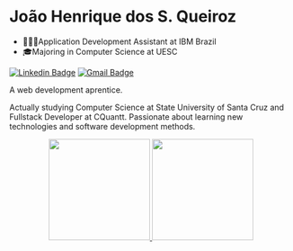 # João Henrique dos S. Queiroz

- 👨🏽‍💻Application Development Assistant at IBM Brazil
- 🎓Majoring in Computer Science at UESC

[![Linkedin Badge](https://img.shields.io/badge/-João%20Henrique-0e76a8?style=flat-square&logo=Linkedin&logoColor=white&link=https://www.linkedin.com/in/joão-henrique-dos-santos-queiroz-b5274316b/)](https://www.linkedin.com/in/joão-henrique-dos-santos-queiroz-b5274316b/) 
[![Gmail Badge](https://img.shields.io/badge/-johnrick.jh@gmail.com-BB001B?style=flat-square&logo=Gmail&logoColor=white&link=mailto:johnrick.jh@gmail.com)](mailto:johnrick.jh@gmail.com)

A web development aprentice.

Actually studying Computer Science at State University of Santa Cruz and Fullstack Developer at CQuantt. Passionate about learning new technologies and software development methods.

<p align="center">
<a href="https://github.com/joaohqueiroz">
  <img height="180em" src="https://github-readme-stats-eight-theta.vercel.app/api?username=joaohqueiroz&show_icons=true&theme=algolia&include_all_commits=true&count_private=true"/>
  <img height="180em" src="https://github-readme-stats-eight-theta.vercel.app/api/top-langs/?username=joaohqueiroz&layout=compact&langs_count=8&theme=algolia"/>
</a>
</p>
